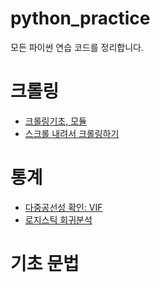 # python_practice
모든 파이썬 연습 코드를 정리합니다.

# 크롤링
- [크롤링기초, 모듈](크롤링기초.ipynb)
- [스크롤 내려서 크롤링하기](스크롤내려서_크롤링하기.ipynb)




# 통계
- [다중공선성 확인: VIF](다중공선성_확인.ipynb)
- [로지스틱 회귀분석](회귀분석.ipynb)

# 기초 문법
